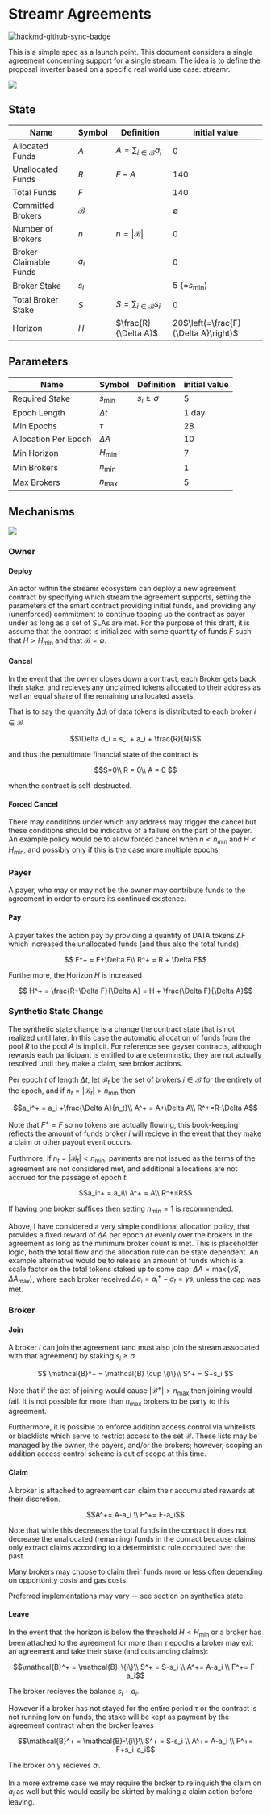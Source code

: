 # Streamr Agreements

[![hackmd-github-sync-badge](https://hackmd.io/Id2t4vybRE-_QWwKqgs_KA/badge)](https://hackmd.io/Id2t4vybRE-_QWwKqgs_KA)


This is a simple spec as a launch point. This document considers a single agreement concerning support for a single stream. The idea is to define the proposal inverter based on a specific real world use case: streamr.

![](agreement.png)

## State

| Name | Symbol | Definition | initial value|
| -------- | -------- | -------- | -- |
|  Allocated Funds   | $A$     | $A = \sum_{i\in \mathcal{B}} a_i$      |  0|
|  Unallocated Funds   | $R$     | $F-A$  | 140|
|  Total Funds   | $F$     |     | 140|
|  Committed Brokers |  $\mathcal{B}$ | | $\emptyset$| 
| Number of Brokers | $n$ | $n=\vert\mathcal{B}\vert$ |0|
| Broker Claimable Funds | $a_i$| | 0|
|  Broker Stake| $s_i$ |  | 5 (=$s_\min$) |
| Total Broker Stake | $S$  | $S=\sum_{i\in \mathcal{B}} s_i$|0 |
| Horizon | $H$ | $\frac{R}{\Delta A}$| 20$\left(=\frac{F}{\Delta A}\right)$

## Parameters

| Name | Symbol | Definition |  initial value|
| -------- | -------- | -------- | -- |
|  Required Stake   | $s_{\min}$     | $s_i\ge \sigma$ | 5|
| Epoch Length   | $\Delta t$     | | 1 day |
| Min Epochs | $\tau$| | 28
| Allocation Per Epoch | $\Delta A$| | 10 |
| Min Horizon | $H_{\min}$| |7|
| Min Brokers | $n_{\min}$| |1|
| Max Brokers | $n_{\max}$| |5|

## Mechanisms
![](https://i.imgur.com/12NhGZc.png)


### Owner

#### Deploy

An actor within the streamr ecosystem can deploy a new agreement contract by specifying which stream the agreement supports, setting the parameters of the smart contract providing initial funds, and providing any (unenforced) commitment to continue topping up the contract as payer under as long as a set of SLAs are met. For the purpose of this draft, it is assume that the contract is initialized with some quantity of funds $F$ such that $H>H_{\min}$ and that $\mathcal{B} = \emptyset$.

#### Cancel

In the event that the owner closes down a contract, each Broker gets back their stake, and recieves any unclaimed tokens allocated to their address as well an equal share of the remaining unallocated assets.

That is to say the quantity $\Delta d_i$ of data tokens is distributed to each broker $i \in \mathcal{B}$

$$\Delta d_i = s_i + a_i + \frac{R}{N}$$

and thus the penultimate financial state of the contract is

$$S=0\\
R = 0\\
A = 0 $$

when the contract is self-destructed.

#### Forced Cancel

There may conditions under which any address may trigger the cancel but these conditions should be indicative of a failure on the part of the payer. An example policy would be to allow forced cancel when $n < n_{\min}$ and $H<H_\min$, and possibly only if this is the case more multiple epochs.

### Payer

A payer, who may or may not be the owner may contribute funds to the agreement in order to ensure its continued existence.

#### Pay

A payer takes the action pay by providing a quantity of DATA tokens $\Delta F$ which increased the unallocated funds (and thus also the total funds).

$$ F^+ = F+\Delta F\\
R^+ = R + \Delta F$$

Furthermore, the Horizon $H$ is increased

$$ H^+ = \frac{R+\Delta F}{\Delta A} = H + \frac{\Delta F}{\Delta A}$$


### Synthetic State Change

The synthetic state change is a change the contract state that is not realized until later. In this case the automatic allocation of funds from the pool $R$ to the pool $A$ is implicit. For reference see geyser contracts, although rewards each participant is entitled to are determinstic, they are not actually resolved until they make a claim, see broker actions.

Per epoch $t$ of length $\Delta t$, let $\mathcal{B}_t$ be the set of brokers $i\in \mathcal{B}$ for the entirety of the epoch, and if $n_t= \vert \mathcal{B}_t\vert>n_\min$ then

$$a_i^+ = a_i +\frac{\Delta A}{n_t}\\
A^+ = A+\Delta A\\
R^+=R-\Delta A$$

Note that $F^+ = F$ so no tokens are actually flowing, this book-keeping reflects the amount of funds broker $i$ will recieve in the event that they make a claim or other payout event occurs. 

Furthmore, if $n_t= \vert \mathcal{B}_t\vert<n_\min$, payments are not issued as the terms of the agreement are not considered met, and additional allocations are not accrued for the passage of epoch $t$:

$$a_i^+ = a_i\\
A^+ = A\\
R^+=R$$

If having one broker suffices then setting $n_\min=1$ is recommended.

Above, I have considered a very simple conditional allocation policy, that provides a fixed reward of $\Delta A$ per epoch $\Delta t$ evenly over the brokers in the agreement as long as the minimum broker count is met. This is placeholder logic, both the total flow and the allocation rule can be state dependent. An example alternative would be to release an amount of funds which is a scale factor on the total tokens staked up to some cap: $\Delta A = \max (\gamma S, \Delta A_\max)$, where each broker received $\Delta a_i = a_i^+-a_t= \gamma s_i$ unless the cap was met.

### Broker

#### Join

A broker $i$ can join the agreement (and must also join the stream associated with that agreement) by staking $s_i\ge \sigma$

$$ \mathcal{B}^+ = \mathcal{B} \cup \{i\}\\
S^+ = S+s_i
$$

Note that if the act of joining would cause $\vert \mathcal{B}^+ \vert > n_\max$ then joining would fail. It is not possible for more than $n_\max$ brokers to be party to this agreement.

Furthermore, it is possible to enforce addition access control via whitelists or blacklists which serve to restrict access to the set $\mathcal{B}$. These lists may be managed by the owner, the payers, and/or the brokers; however, scoping an addition access control scheme is out of scope at this time.

#### Claim

A broker is attached to agreement can claim their accumulated rewards at their discretion. 

$$A^+= A-a_i \\
F^+= F-a_i$$

Note that while this decreases the total funds in the contract it does not decrease the unallocated (remaining) funds in the conract because claims only extract claims according to a deterministic rule computed over the past.

Many brokers may choose to claim their funds more or less often depending on opportunity costs and gas costs.

Preferred implementations may vary -- see section on synthetics state.

#### Leave

In the event that the horizon is below the threshold $H<H_\min$ or a broker has been attached to the agreement for more than $\tau$ epochs a broker may exit an agreement and take their stake (and outstanding claims):

$$\mathcal{B}^+ = \mathcal{B}-\{i\}\\
S^+ = S-s_i \\
A^+= A-a_i \\
F^+= F-a_i$$

The broker recieves the balance $s_i + a_i$.


However if a broker has not stayed for the entire period $\tau$ or the contract is not running low on funds, the stake will be kept as payment by the agreement contract when the broker leaves

$$\mathcal{B}^+ = \mathcal{B}-\{i\}\\
S^+ = S-s_i \\
A^+= A-a_i \\
F^+= F+s_i-a_i$$

The broker only recieves $a_i$.

In a more extreme case we may require the broker to relinquish the claim on $a_i$ as well but this would easily be skirted by making a claim action before leaving.




